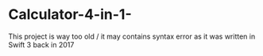 # Calculator-4-in-1-

This project is way too old / it may contains syntax error as it was written in Swift 3 back in 2017

